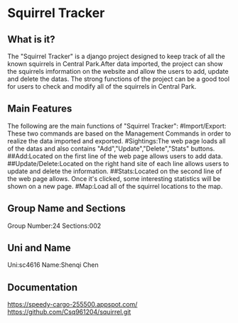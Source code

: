 Squirrel Tracker
===============================

What is it?
-------------------------------
The "Squirrel Tracker" is a django project designed to keep track of all the known squirrels in Central Park.After data imported, the project can show the squirrels imformation on the website and allow the users to add, update and delete the datas. The strong functions of the project can be a good tool for users to check and modify all of the squirrels in Central Park.

Main Features
-------------------------------
The following are the main functions of "Squirrel Tracker":
#Import/Export: These two commands are based on the Management Commands in order to realize the data imported and exported.
#Sightings:The web page loads all of the datas and also contains "Add","Update","Delete","Stats" buttons.
##Add:Located on the first line of the web page allows users to add data.
##Update/Delete:Located on the right hand site of each line allows users to update and delete the information.
##Stats:Located on the second line of the web page allows. Once it's clicked, some interesting statistics will be shown on a new page.
#Map:Load all of the squirrel locations to the map.

Group Name and Sections
-------------------------------
Group Number:24
Sections:002

Uni and Name
-------------------------------
Uni:sc4616
Name:Shenqi Chen

Documentation
-------------------------------
https://speedy-cargo-255500.appspot.com/
https://github.com/Csq961204/squirrel.git

